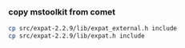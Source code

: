 

### copy mstoolkit from comet

```bash
cp src/expat-2.2.9/lib/expat_external.h include
cp src/expat-2.2.9/lib/expat.h include
```